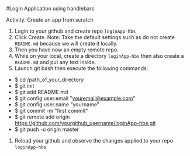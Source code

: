 #Login Application using handlebars

Activity: Create an app from scratch

1. Login to your github and create repo ```loginApp-hbs```
1. Click Create. Note: Take the default settings such as do not create ```README.md``` because we will create it locally.
1. Then you have now an empty remote repo.
1. While on your local, create a directory ```loginApp-hbs``` then also create a ```README.md``` and put any text inside.
1. Launch git bash then execute the following commands:
  * $ cd /path_of_your_directory
  * $ git init
  * $ git add README.md
  * $ git config user.email "youremail@example.com"
  * $ git config user.name "yourname"
  * $ git commit -m "first commit"
  * $ git remote add origin https://github.com/yourgithub_username/loginApp-hbs.git
  * $ git push -u origin master
1. Reload your github and observe the changes applied to your repo ```loginApp-hbs```
